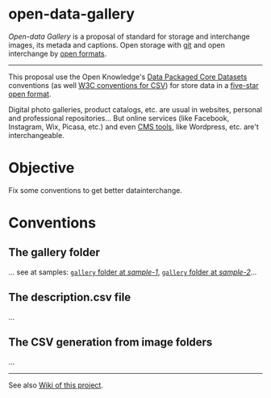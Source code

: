 # open-data-gallery
*Open-data Gallery* is a proposal of standard for storage and interchange images, its metada and captions. Open storage with [git](https://en.wikipedia.org/wiki/Git_(software)) and open interchange by [open formats](https://en.wikipedia.org/wiki/Open_data). 

-----

This proposal use the Open Knowledge's [Data Packaged Core Datasets](https://github.com/datasets) conventions (as well [W3C conventions for CSV](http://www.w3.org/TR/tabular-data-model/)) for store data in a [five-star open format](http://5stardata.info/en/).

Digital photo galleries, product catalogs, etc. are usual in websites, personal and professional repositories... But online services (like Facebook, Instagram, Wix, Picasa, etc.) and even [CMS tools](https://en.wikipedia.org/wiki/Content_management_system), like Wordpress, etc. are't interchangeable.

# Objective
Fix some conventions to get better datainterchange.

# Conventions

## The gallery folder
... see at samples: [`gallery` folder at *sample-1*](https://github.com/ppKrauss/open-data-gallery/tree/master/repo-sample1/gallery), [`gallery` folder at *sample-2*](https://github.com/ppKrauss/open-data-gallery/tree/master/repo-sample2/gallery)...

## The description.csv file
...

## The CSV generation from image folders 
...

------

See also [Wiki of this project](https://github.com/ppKrauss/open-data-gallery/wiki).

